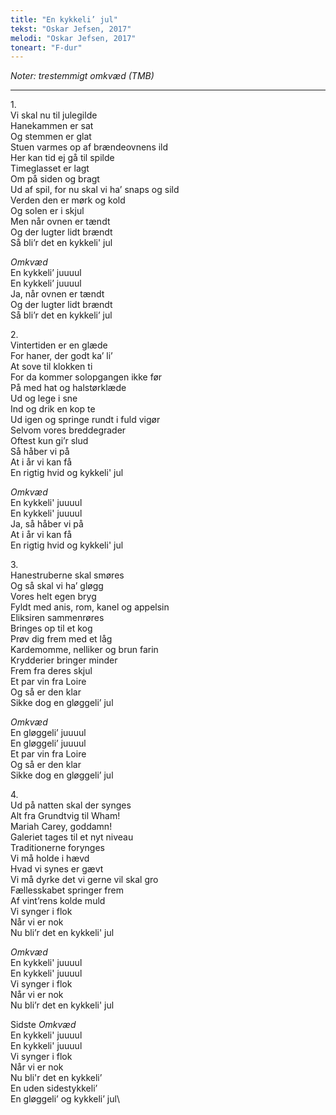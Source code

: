 ```yaml
---
title: "En kykkeli’ jul"
tekst: "Oskar Jefsen, 2017"
melodi: "Oskar Jefsen, 2017"
toneart: "F-dur"
---
```

*Noter: trestemmigt omkvæd (TMB)*

***

1\.\
Vi skal nu til julegilde\
Hanekammen er sat\
Og stemmen er glat\
Stuen varmes op af brændeovnens ild\
Her kan tid ej gå til spilde\
Timeglasset er lagt\
Om på siden og bragt\
Ud af spil, for nu skal vi ha’ snaps og sild\
Verden den er mørk og kold\
Og solen er i skjul\
Men når ovnen er tændt\
Og der lugter lidt brændt\
Så bli’r det en kykkeli' jul

*Omkvæd*\
En kykkeli’ juuuul\
En kykkeli’ juuuul\
Ja, når ovnen er tændt\
Og der lugter lidt brændt\
Så bli’r det en kykkeli’ jul

2\.\
Vintertiden er en glæde\
For haner, der godt ka’ li’\
At sove til klokken ti\
For da kommer solopgangen ikke før\
På med hat og halstørklæde\
Ud og lege i sne\
Ind og drik en kop te\
Ud igen og springe rundt i fuld vigør\
Selvom vores breddegrader\
Oftest kun gi’r slud\
Så håber vi på\
At i år vi kan få\
En rigtig hvid og kykkeli' jul

*Omkvæd*\
En kykkeli' juuuul\
En kykkeli' juuuul\
Ja, så håber vi på\
At i år vi kan få\
En rigtig hvid og kykkeli' jul

3\.\
Hanestruberne skal smøres\
Og så skal vi ha’ gløgg\
Vores helt egen bryg\
Fyldt med anis, rom, kanel og appelsin\
Eliksiren sammenrøres\
Bringes op til et kog\
Prøv dig frem med et låg\
Kardemomme, nelliker og brun farin\
Krydderier bringer minder\
Frem fra deres skjul\
Et par vin fra Loire\
Og så er den klar\
Sikke dog en gløggeli’ jul

*Omkvæd*\
En gløggeli’ juuuul\
En gløggeli’ juuuul\
Et par vin fra Loire\
Og så er den klar\
Sikke dog en gløggeli’ jul

4\.\
Ud på natten skal der synges\
Alt fra Grundtvig til Wham!\
Mariah Carey, goddamn!\
Galeriet tages til et nyt niveau\
Traditionerne forynges\
Vi må holde i hævd\
Hvad vi synes er gævt\
Vi må dyrke det vi gerne vil skal gro\
Fællesskabet springer frem\
Af vint’rens kolde muld\
Vi synger i flok\
Når vi er nok\
Nu bli’r det en kykkeli' jul

*Omkvæd*\
En kykkeli' juuuul\
En kykkeli' juuuul\
Vi synger i flok\
Når vi er nok\
Nu bli’r det en kykkeli' jul

Sidste *Omkvæd*\
En kykkeli' juuuul\
En kykkeli' juuuul\
Vi synger i flok\
Når vi er nok\
Nu bli'r det en kykkeli’\
En uden sidestykkeli’\
En gløggeli’ og kykkeli’ jul\
